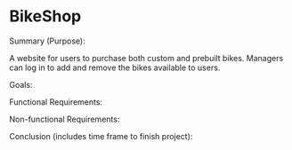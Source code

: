# BikeShop
Summary (Purpose): 

A website for users to purchase both custom and prebuilt bikes. Managers can log in to add and remove the bikes available to users.  

Goals:  

 

Functional Requirements: 

 

Non-functional Requirements: 

 

Conclusion (includes time frame to finish project): 